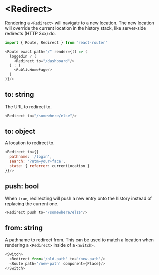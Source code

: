 # &lt;Redirect>

Rendering a `<Redirect>` will navigate to a new location. The new location will override the current location in the history stack, like server-side redirects (HTTP 3xx) do.

```js
import { Route, Redirect } from 'react-router'

<Route exact path="/" render={() => (
  loggedIn ? (
    <Redirect to="/dashboard"/>
  ) : (
    <PublicHomePage/>
  )
)}/>
```

## to: string

The URL to redirect to.

```js
<Redirect to="/somewhere/else"/>
```

## to: object

A location to redirect to.

```js
<Redirect to={{
  pathname: '/login',
  search: '?utm=your+face',
  state: { referrer: currentLocation }
}}/>
```

## push: bool

When `true`, redirecting will push a new entry onto the history instead of replacing the current one.

```js
<Redirect push to="/somewhere/else"/>
```

## from: string

A pathname to redirect from. This can be used to match a location when rendering a `<Redirect>` inside of a `<Switch>`.

```js
<Switch>
  <Redirect from='/old-path' to='/new-path'/>
  <Route path='/new-path' component={Place}/>
</Switch>
```
